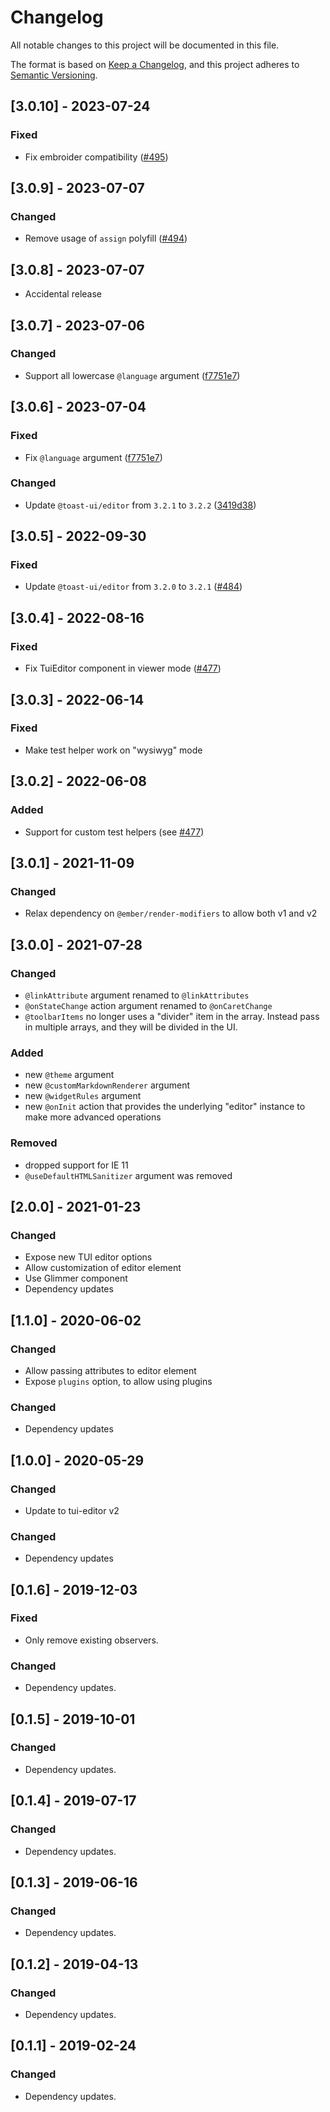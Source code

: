 # Changelog

All notable changes to this project will be documented in this file.

The format is based on [Keep a Changelog](https://keepachangelog.com/en/1.0.0/),
and this project adheres to [Semantic Versioning](https://semver.org/spec/v2.0.0.html).

## [3.0.10] - 2023-07-24

### Fixed

- Fix embroider compatibility ([#495](https://github.com/evocount/ember-tui-editor/pull/495))

## [3.0.9] - 2023-07-07

### Changed

- Remove usage of `assign` polyfill ([#494](https://github.com/evocount/ember-tui-editor/pull/494))


## [3.0.8] - 2023-07-07

- Accidental release

## [3.0.7] - 2023-07-06

### Changed

- Support all lowercase `@language` argument ([f7751e7](https://github.com/evocount/ember-tui-editor/commit/f7751e7cc10f42656a32755ec35366214648c221))

## [3.0.6] - 2023-07-04

### Fixed

- Fix `@language` argument ([f7751e7](https://github.com/evocount/ember-tui-editor/commit/f7751e7cc10f42656a32755ec35366214648c221))

### Changed

- Update `@toast-ui/editor` from `3.2.1` to `3.2.2`  ([3419d38](https://github.com/evocount/ember-tui-editor/commit/3419d387fa6fa04839fdd24b418d3252e2701afa))

## [3.0.5] - 2022-09-30

### Fixed

- Update `@toast-ui/editor` from `3.2.0` to `3.2.1`  ([#484](https://github.com/evocount/ember-tui-editor/pull/484))

## [3.0.4] - 2022-08-16

### Fixed

- Fix TuiEditor component in viewer mode ([#477](https://github.com/evocount/ember-tui-editor/pull/482))

## [3.0.3] - 2022-06-14

### Fixed

- Make test helper work on "wysiwyg" mode

## [3.0.2] - 2022-06-08

### Added

- Support for custom test helpers (see [#477](https://github.com/evocount/ember-tui-editor/issues/477#issuecomment-1149366887))

## [3.0.1] - 2021-11-09

### Changed

- Relax dependency on `@ember/render-modifiers` to allow both v1 and v2

## [3.0.0] - 2021-07-28

### Changed

- `@linkAttribute` argument renamed to `@linkAttributes`
- `@onStateChange` action argument renamed to `@onCaretChange`
- `@toolbarItems` no longer uses a "divider" item in the array. Instead pass in multiple arrays, and they will be divided in the UI.

### Added

- new `@theme` argument
- new `@customMarkdownRenderer` argument
- new `@widgetRules` argument
- new `@onInit` action that provides the underlying "editor" instance to make more advanced operations

### Removed

- dropped support for IE 11
- `@useDefaultHTMLSanitizer` argument was removed

## [2.0.0] - 2021-01-23

### Changed

- Expose new TUI editor options
- Allow customization of editor element
- Use Glimmer component
- Dependency updates

## [1.1.0] - 2020-06-02

### Changed

- Allow passing attributes to editor element
- Expose `plugins` option, to allow using plugins

### Changed

- Dependency updates

## [1.0.0] - 2020-05-29

### Changed

- Update to tui-editor v2

### Changed

- Dependency updates

## [0.1.6] - 2019-12-03

### Fixed

- Only remove existing observers.

### Changed

- Dependency updates.

## [0.1.5] - 2019-10-01

### Changed

- Dependency updates.

## [0.1.4] - 2019-07-17

### Changed

- Dependency updates.

## [0.1.3] - 2019-06-16

### Changed

- Dependency updates.

## [0.1.2] - 2019-04-13

### Changed

- Dependency updates.

## [0.1.1] - 2019-02-24

### Changed

- Dependency updates.
